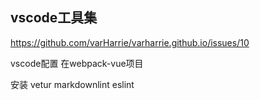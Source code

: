
## vscode工具集

<https://github.com/varHarrie/varharrie.github.io/issues/10>

vscode配置 在webpack-vue项目

安装
vetur
markdownlint
eslint
